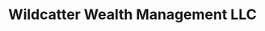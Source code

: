 ---
title: "Wildcatter Wealth Management LLC"
url: /laramie/wildcatter-wealth-management-llc/
shop: shop
---